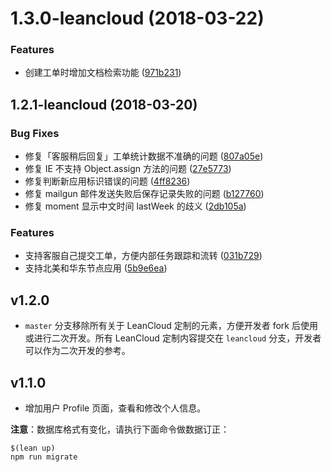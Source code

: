<a name="1.3.0-leancloud"></a>
# 1.3.0-leancloud (2018-03-22)

### Features

* 创建工单时增加文档检索功能 ([971b231](https://github.com/leancloud/ticket/commit/971b231))


<a name="1.2.1-leancloud"></a>
## 1.2.1-leancloud (2018-03-20)


### Bug Fixes

* 修复「客服稍后回复」工单统计数据不准确的问题 ([807a05e](https://github.com/leancloud/ticket/commit/807a05e))
* 修复 IE 不支持 Object.assign 方法的问题 ([27e5773](https://github.com/leancloud/ticket/commit/27e5773))
* 修复判断新应用标识错误的问题 ([4ff8236](https://github.com/leancloud/ticket/commit/4ff8236))
* 修复 mailgun 邮件发送失败后保存记录失败的问题 ([b127760](https://github.com/leancloud/ticket/commit/b127760))
* 修复 moment 显示中文时间 lastWeek 的歧义 ([2db105a](https://github.com/leancloud/ticket/commit/2db105a))


### Features

* 支持客服自己提交工单，方便内部任务跟踪和流转 ([031b729](https://github.com/leancloud/ticket/commit/031b729))
* 支持北美和华东节点应用 ([5b9e6ea](https://github.com/leancloud/ticket/commit/5b9e6ea))


## v1.2.0
* `master` 分支移除所有关于 LeanCloud 定制的元素，方便开发者 fork 后使用或进行二次开发。所有 LeanCloud 定制内容提交在 `leancloud` 分支，开发者可以作为二次开发的参考。

## v1.1.0

* 增加用户 Profile 页面，查看和修改个人信息。

**注意**：数据库格式有变化，请执行下面命令做数据订正：

```
$(lean up)
npm run migrate
```

